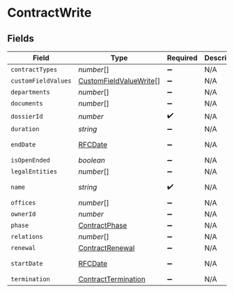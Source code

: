 # ContractWrite


## Fields

| Field                                                                   | Type                                                                    | Required                                                                | Description                                                             | Example                                                                 |
| ----------------------------------------------------------------------- | ----------------------------------------------------------------------- | ----------------------------------------------------------------------- | ----------------------------------------------------------------------- | ----------------------------------------------------------------------- |
| `contractTypes`                                                         | *number*[]                                                              | :heavy_minus_sign:                                                      | N/A                                                                     | 1,2                                                                     |
| `customFieldValues`                                                     | [CustomFieldValueWrite](../../models/shared/customfieldvaluewrite.md)[] | :heavy_minus_sign:                                                      | N/A                                                                     |                                                                         |
| `departments`                                                           | *number*[]                                                              | :heavy_minus_sign:                                                      | N/A                                                                     | 1,2                                                                     |
| `documents`                                                             | *number*[]                                                              | :heavy_minus_sign:                                                      | N/A                                                                     | 1                                                                       |
| `dossierId`                                                             | *number*                                                                | :heavy_check_mark:                                                      | N/A                                                                     | 1                                                                       |
| `duration`                                                              | *string*                                                                | :heavy_minus_sign:                                                      | N/A                                                                     | P1Y                                                                     |
| `endDate`                                                               | [RFCDate](../../types/rfcdate.md)                                       | :heavy_minus_sign:                                                      | N/A                                                                     | 2021-12-31                                                              |
| `isOpenEnded`                                                           | *boolean*                                                               | :heavy_minus_sign:                                                      | N/A                                                                     |                                                                         |
| `legalEntities`                                                         | *number*[]                                                              | :heavy_minus_sign:                                                      | N/A                                                                     | 1,2                                                                     |
| `name`                                                                  | *string*                                                                | :heavy_check_mark:                                                      | N/A                                                                     | Partnership agreement                                                   |
| `offices`                                                               | *number*[]                                                              | :heavy_minus_sign:                                                      | N/A                                                                     | 1,2                                                                     |
| `ownerId`                                                               | *number*                                                                | :heavy_minus_sign:                                                      | N/A                                                                     | 1                                                                       |
| `phase`                                                                 | [ContractPhase](../../models/shared/contractphase.md)                   | :heavy_minus_sign:                                                      | N/A                                                                     | ongoing                                                                 |
| `relations`                                                             | *number*[]                                                              | :heavy_minus_sign:                                                      | N/A                                                                     | 1,2                                                                     |
| `renewal`                                                               | [ContractRenewal](../../models/shared/contractrenewal.md)               | :heavy_minus_sign:                                                      | N/A                                                                     |                                                                         |
| `startDate`                                                             | [RFCDate](../../types/rfcdate.md)                                       | :heavy_minus_sign:                                                      | N/A                                                                     | 2021-01-01                                                              |
| `termination`                                                           | [ContractTermination](../../models/shared/contracttermination.md)       | :heavy_minus_sign:                                                      | N/A                                                                     |                                                                         |